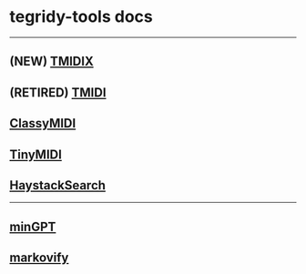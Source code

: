 # tegridy-tools docs

***
## (NEW) [TMIDIX](https://asigalov61.github.io/tegridy-tools/TMIDIX.html)
## (RETIRED) [TMIDI](https://asigalov61.github.io/tegridy-tools/TMIDI.html)

## [ClassyMIDI](https://asigalov61.github.io/tegridy-tools/ClassyMIDI.html)
## [TinyMIDI](https://asigalov61.github.io/tegridy-tools/TinyMIDI.html)
## [HaystackSearch](https://asigalov61.github.io/tegridy-tools/HaystackSearch.html)

***

## [minGPT](https://asigalov61.github.io/tegridy-tools/minGPT.html)
## [markovify](https://asigalov61.github.io/tegridy-tools/markovify.html)
